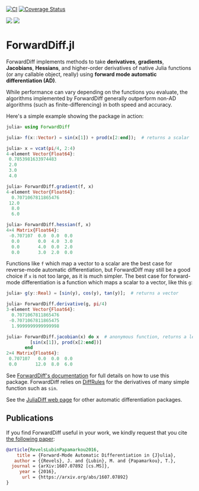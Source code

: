 [![CI](https://github.com/JuliaDiff/ForwardDiff.jl/workflows/CI/badge.svg)](https://github.com/JuliaDiff/ForwardDiff.jl/actions/workflows/ci.yml)
[![Coverage Status](https://coveralls.io/repos/JuliaDiff/ForwardDiff.jl/badge.svg?branch=master&service=github)](https://coveralls.io/github/JuliaDiff/ForwardDiff.jl?branch=master)

[![](https://img.shields.io/badge/docs-stable-blue.svg)](https://juliadiff.org/ForwardDiff.jl/stable)
[![](https://img.shields.io/badge/docs-dev-blue.svg)](https://juliadiff.org/ForwardDiff.jl/dev)

# ForwardDiff.jl


ForwardDiff implements methods to take **derivatives**, **gradients**, **Jacobians**, **Hessians**, and higher-order derivatives of native Julia functions (or any callable object, really) using **forward mode automatic differentiation (AD)**.

While performance can vary depending on the functions you evaluate, the algorithms implemented by ForwardDiff generally outperform non-AD algorithms (such as finite-differencing) in both speed and accuracy.

Here's a simple example showing the package in action:

```julia
julia> using ForwardDiff

julia> f(x::Vector) = sin(x[1]) + prod(x[2:end]);  # returns a scalar

julia> x = vcat(pi/4, 2:4)
4-element Vector{Float64}:
 0.7853981633974483
 2.0
 3.0
 4.0

julia> ForwardDiff.gradient(f, x)
4-element Vector{Float64}:
  0.7071067811865476
 12.0
  8.0
  6.0

julia> ForwardDiff.hessian(f, x)
4×4 Matrix{Float64}:
 -0.707107  0.0  0.0  0.0
  0.0       0.0  4.0  3.0
  0.0       4.0  0.0  2.0
  0.0       3.0  2.0  0.0
```

Functions like `f` which map a vector to a scalar are the best case for reverse-mode automatic differentiation,
but ForwardDiff may still be a good choice if `x` is not too large, as it is much simpler.
The best case for forward-mode differentiation is a function which maps a scalar to a vector, like this `g`:

```julia
julia> g(y::Real) = [sin(y), cos(y), tan(y)];  # returns a vector

julia> ForwardDiff.derivative(g, pi/4)
3-element Vector{Float64}:
  0.7071067811865476
 -0.7071067811865475
  1.9999999999999998

julia> ForwardDiff.jacobian(x) do x  # anonymous function, returns a length-2 vector
         [sin(x[1]), prod(x[2:end])]
       end
2×4 Matrix{Float64}:
 0.707107   0.0  0.0  0.0
 0.0       12.0  8.0  6.0
```

See [ForwardDiff's documentation](https://juliadiff.org/ForwardDiff.jl/stable) for full details on how to use this package.
ForwardDiff relies on [DiffRules](https://github.com/JuliaDiff/DiffRules.jl) for the derivatives of many simple function such as `sin`.

See the [JuliaDiff web page](https://juliadiff.org) for other automatic differentiation packages.

## Publications

If you find ForwardDiff useful in your work, we kindly request that you cite [the following paper](https://arxiv.org/abs/1607.07892):

```bibtex
@article{RevelsLubinPapamarkou2016,
    title = {Forward-Mode Automatic Differentiation in {J}ulia},
   author = {{Revels}, J. and {Lubin}, M. and {Papamarkou}, T.},
  journal = {arXiv:1607.07892 [cs.MS]},
     year = {2016},
      url = {https://arxiv.org/abs/1607.07892}
}
```
